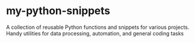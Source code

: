 # my-python-snippets
A collection of reusable Python functions and snippets for various projects. Handy utilities for data processing, automation, and general coding tasks
